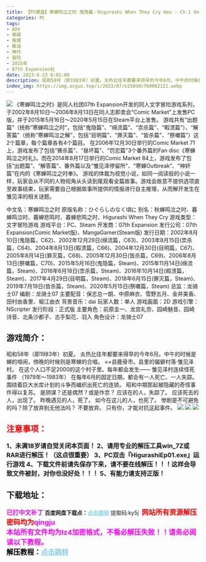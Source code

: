 ```yaml
---
title: 【PC硬盘】寒蝉鸣泣之时 鬼隐篇／Higurashi When They Cry Hou - Ch.1 Onikakushi
categories: PC
tags:
- ADV
- 悬疑
- 推理
- 解谜
- 神作
- 冒险
- 2015年
- 07th Expansion社
date: 2023-6-23 8:01:00
description: 昭和58年（即1983年）初夏。炎热比往年都要来得早的今年6月。中午的时候是蝉的喧闹，傍晚的时候则是寒蝉的合唱。××县鹿骨市。县里的偏僻村落·雏见泽村。在这个人口不足2000的这个村子里。每年都会发生——雏见泽村连续怪死事件
index_img: https://img.acgus.top/i/2023/07/e250d0cf60082121.webp
---
```

![](https://img.acgus.top/i/2023/07/e250d0cf60082121.webp)
《寒蝉鸣泣之时》是同人社团07th Expansion开发的同人文字冒险游戏系列，于2002年8月10日～2006年8月13日在同人志即卖会“Comic Market”上发售PC版，并于2015年5月16日～2020年5月15日在Steam平台上发售。
游戏共有“出题篇”（统称“寒蝉鸣泣之时”，包括“鬼隐篇”、“绵流篇”、“祟杀篇”、“暇溃篇”）、“解答篇”（统称“寒蝉鸣泣之解”，包括“目明篇”、“罪灭篇”、“皆杀篇”、“祭囃篇”）这2个篇章，每个篇章各有4个篇目。
在2006年12月30日举行的Comic Market 71上，游戏发布了包括“赛杀篇”、“昼坏篇”、“罚恋篇”3个番外篇的Fan disc《寒蝉鸣泣之时礼》。而在2014年8月17日举行的Comic Market 84上，游戏发布了包括“出题篇”、“解答篇”、番外篇以及“雏见泽停留所”、“寒蝉Outbreak”、“神奸篇”在内的《寒蝉鸣泣之时奉》。
游戏的体裁为视觉小说，如同一阅读般的小说一样，玩家会从不同的人物视角从头读到尾观看全篇故事。游戏会故意不提供选项直至故事结束，玩家需要自己根据故事所提供的情报进行自主推理，从而解开发生在雏见泽的相关谜题。

中文名：寒蝉鸣泣之时
原版名称：ひぐらしのなく頃に
别名：秋蝉鸣泣之时、暮蝉鸣泣时、暮蝉悲鸣时、暮蝉悲鸣之时、Higurashi When They Cry
游戏类型：文字冒险游戏
游戏平台：PC、Steam
开发商：07th Expansion
发行公司：07th Expansion(Comic Market版)、MangaGamer(Steam版)
发行日期：2002年8月10日(鬼隐篇，C62)、2002年12月29日(绵流篇，C63)、2003年8月15日(祟杀篇，C64)、2004年8月13日(暇溃篇，C66)、2004年12月30日(目明篇，C67)、2005年8月14日(罪灭篇，C68)、2005年12月30日(皆杀篇，C69)、2006年8月13日(祭囃篇，C70)、2015年5月16日(鬼隐篇，Steam)、2015年11月14日(绵流篇，Steam)、2016年6月18日(祟杀篇，Steam)、2016年10月14日(暇溃篇，Steam)、2017年4月29日(目明篇，Steam)、2018年6月15日(罪灭篇，Steam)、2019年7月19日(皆杀篇，Steam)、2020年5月15日(祭囃篇，Steam)
总监：龙骑士07
编剧：龙骑士07
主要配音：保志总一朗、中原麻衣、雪野五月、金井美香、田村由香里、堀江由衣
背景音乐：dai
玩家人数：单人
游戏画面：2D
游戏引擎：NScripter
发行阶段：正式版
主要角色：前原圭一、龙宫礼奈、园崎魅音、园崎诗音、北条沙都子、古手梨花、羽入
角色设计：龙骑士07

## 游戏简介：
昭和58年（即1983年）初夏。
炎热比往年都要来得早的今年6月。中午的时候是蝉的喧闹，傍晚的时候则是寒蝉的合唱。
××县鹿骨市。县里的偏僻村落·雏见泽村。
在这个人口不足2000的这个村子里。每年都会发生——
雏见泽村连续怪死事件
（1979年～1983年）
在每年6月的固定日期，都会有一人死亡、一人失踪。
围绕着巨大水库计划的斗争而编织出死亡的连锁。
昭和中期那起被隐藏的奇怪事件得以复苏。
是阴谋？还是偶然？或是作祟？
应该在的人，失踪了。
应该死去的人，出现了。
昨晚遇见的人，死了。
如今在这儿的人，也死了。
惨剧是不可避免的吗？除了放弃别无他法吗？
不要放弃。
只有你，才能对抗这起事件。
![](https://img.acgus.top/i/2023/07/5e804340f2082128.webp)
![](https://img.acgus.top/i/2023/07/bfae4de689082126.webp)
![](https://img.acgus.top/i/2023/07/e41cec895d082123.webp)






## <font color=#FF0000 >注意事项：</font>
<font size=3><b>1、未满18岁请自觉关闭本页面！
2、请用专业的解压工具win_7Z或RAR进行解压！（这点很重要）
3、PC双击『HigurashiEp01.exe』运行游戏
4、下载文件前请先保存下来，请不要在线解压！！！这样会导致文件被封，对你也没好处！！！
5、有能力请支持正版！</b></font>

## 下载地址：
<font color=#FF00FF size=3><b>已打中文补丁</b></font>
<b>百度网盘下载点：</b><a href="https://pan.baidu.com/s/1vbQ3MZGYEgEj7hHltdLSmw?pwd=ky5j" style="color: #87CEEB;"><b>点击跳转</b></a> 提取码:ky5j
<a style="padding: 0" href="https://post.qingju.org/AD/"><img style="max-width:100%" src="https://img.acgus.top/i/2024/07/478f689b8021d8d499ab43d21acf137a.gif" alt=""></a>
<b><font color=#FF0000 size=4>网站所有资源解压密码均为</b></font><b><font color=#FF00FF size=4>qingju</font><font color=#FF0000 ></font></b><br><b><font color=#FF00FF size=4>本站所有文件均为lz4加密格式，不看必解压失败！！请务必阅读以下教程。</b></font><br><b><font color=#000 size=4>解压教程：</b><a href="https://post.qingju.org/tutorial/000/" style="color: #87CEEB;"><b>点击跳转</b></a>
